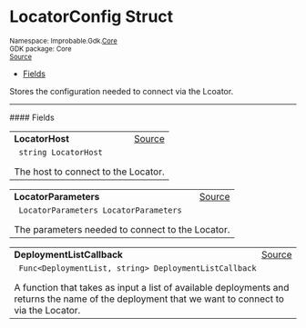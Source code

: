 
# LocatorConfig Struct
<sup>
Namespace: Improbable.Gdk.<a href="{{urlRoot}}/api/core-index">Core</a><br/>
GDK package: Core<br/>
<a href="https://www.github.com/spatialos/gdk-for-unity/blob/0.2.0/workers/unity/Packages/com.improbable.gdk.core/Config/RuntimeConfig.cs/#L38">Source</a>
<style>
a code {
                    padding: 0em 0.25em!important;
}
code {
                    background-color: #ffffff!important;
}
</style>
</sup>
<nav id="pageToc" class="page-toc"><ul><li><a href="#fields">Fields</a>
</ul></nav>

</p>



<p>Stores the configuration needed to connect via the Lcoator. </p>








</p>
<hr style="width:100%; border-top-color:#d8d8d8" />
#### Fields


</p>




<table width="100%">
    <tr>
        <td style="border-right:none"><b>LocatorHost</b></td>
        <td style="border-left:none; text-align:right"><a href="https://www.github.com/spatialos/gdk-for-unity/blob/0.2.0/workers/unity/Packages/com.improbable.gdk.core/Config/RuntimeConfig.cs/#L43">Source</a></td>
    </tr>
    <tr>
        <td colspan="2">
<code> string LocatorHost</code></p>
The host to connect to the Locator. 

</td>
    </tr>
</table>


<table width="100%">
    <tr>
        <td style="border-right:none"><b>LocatorParameters</b></td>
        <td style="border-left:none; text-align:right"><a href="https://www.github.com/spatialos/gdk-for-unity/blob/0.2.0/workers/unity/Packages/com.improbable.gdk.core/Config/RuntimeConfig.cs/#L48">Source</a></td>
    </tr>
    <tr>
        <td colspan="2">
<code> LocatorParameters LocatorParameters</code></p>
The parameters needed to connect to the Locator. 

</td>
    </tr>
</table>


<table width="100%">
    <tr>
        <td style="border-right:none"><b>DeploymentListCallback</b></td>
        <td style="border-left:none; text-align:right"><a href="https://www.github.com/spatialos/gdk-for-unity/blob/0.2.0/workers/unity/Packages/com.improbable.gdk.core/Config/RuntimeConfig.cs/#L54">Source</a></td>
    </tr>
    <tr>
        <td colspan="2">
<code> Func&lt;DeploymentList, string&gt; DeploymentListCallback</code></p>
A function that takes as input a list of available deployments and returns the name of the deployment that we want to connect to via the Locator. 

</td>
    </tr>
</table>










